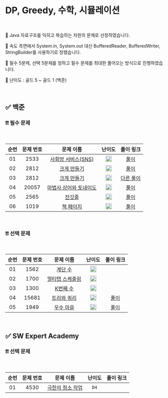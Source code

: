 # DP, Greedy, 수학, 시뮬레이션

<br/>

📌 Java 자료구조를 익히고 복습하는 차원의 문제로 선정하였습니다.

📌 속도 측면에서 System.in, System.out 대신 BufferedReader, BufferedWriter, StringBuilder를 사용하기로 정했습니다.

📌 필수 5문제, 선택 5문제를 정하고 필수 문제를 최대한 풀어오는 방식으로 진행하였습니다.

📌 난이도 : 골드 5 ~ 골드 1 (백준)

<br/>

## ✅ 백준

### ❗❗ 필수 문제

<br/>

순번 | 문제 번호 | 문제 이름 | 난이도 | 풀이 링크
:---: | :---: | :---: | :---: | :---: 
01 | 2533 | [사회망 서비스(SNS)](https://www.acmicpc.net/problem/2533) | <img src="https://static.solved.ac/tier_small/13.svg" width=20px> | [풀이](https://github.com/psj98/Java_Study_Coding_18/blob/main/study/src/study_230308/problemset/boj_2533.java)
02 | 2812 | [크게 만들기](https://www.acmicpc.net/problem/2812) | <img src="https://static.solved.ac/tier_small/13.svg" width=20px> | [풀이](https://github.com/psj98/Java_Study_Coding_18/blob/main/study/src/study_230308/problemset/boj_2812_1.java)
03 | 2812 | [크게 만들기](https://www.acmicpc.net/problem/2812) | <img src="https://static.solved.ac/tier_small/13.svg" width=20px> | [다른 풀이](https://github.com/psj98/Java_Study_Coding_18/blob/main/study/src/study_230308/problemset/boj_2812_2.java)
04 | 20057 | [마법사 상어와 토네이도](https://www.acmicpc.net/problem/20057) | <img src="https://static.solved.ac/tier_small/13.svg" width=20px> | [풀이](https://github.com/psj98/Java_Study_Coding_18/blob/main/study/src/study_230308/problemset/boj_20057.java)
05 | 2565 | [전깃줄](https://www.acmicpc.net/problem/2565) | <img src="https://static.solved.ac/tier_small/11.svg" width=20px> | [풀이](https://github.com/psj98/Java_Study_Coding_18/blob/main/study/src/study_230308/problemset/boj_2565.java)
06 | 1019 | [책 페이지](https://www.acmicpc.net/problem/1019) | <img src="https://static.solved.ac/tier_small/15.svg" width=20px> | [풀이](https://github.com/psj98/Java_Study_Coding_18/blob/main/study/src/study_230308/problemset/boj_1019.java)

<br/>

### ❗❗ 선택 문제

<br/>

순번 | 문제 번호 | 문제 이름 | 난이도 | 풀이 링크
:---: | :---: | :---: | :---: | :---: 
01 | 1562 | [계단 수](https://www.acmicpc.net/problem/1562) | <img src="https://static.solved.ac/tier_small/15.svg" width=20px> | []()
02 | 1700 | [멀티탭 스케줄링](https://www.acmicpc.net/problem/1700) | <img src="https://static.solved.ac/tier_small/15.svg" width=20px> | []()
03 | 1300 | [K번째 수](https://www.acmicpc.net/problem/1300) | <img src="https://static.solved.ac/tier_small/14.svg" width=20px> | []()
04 | 15681 | [트리와 쿼리](https://www.acmicpc.net/problem/15681) | <img src="https://static.solved.ac/tier_small/11.svg" width=20px> | [풀이](https://github.com/psj98/Java_Study_Coding_18/blob/main/study/src/study_230308/problemset/boj_15681.java)
05 | 1949 | [우수 마을](https://www.acmicpc.net/problem/1949) | <img src="https://static.solved.ac/tier_small/14.svg" width=20px> | [풀이](https://github.com/psj98/Java_Study_Coding_18/blob/main/study/src/study_230308/problemset/boj_1949.java)

<br/>

## ✅ SW Expert Academy

### ❗❗ 선택 문제

<br/>

순번 | 문제 번호 | 문제 이름 | 난이도 | 풀이 링크
:---: | :---: | :---: | :---: | :---: 
01 | 4530 | [극한의 청소 작업](https://swexpertacademy.com/main/code/problem/problemDetail.do?contestProbId=AWO6cgzKOIEDFAWw&) | ``D4`` | []()
